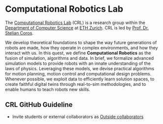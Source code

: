 # Computational Robotics Lab

The [Computational Robotics Lab](http://crl.ethz.ch/) (CRL) is a research group within the [Department of Computer Science](https://inf.ethz.ch/) at [ETH Zurich](https://www.ethz.ch/en.html). CRL is led by [Prof. Dr. Stelian Coros](https://crl.ethz.ch/people/coros/index.html).

We develop theoretical foundations to shape the way future generations of robots are made, how they operate in complex environments, and how they interact with us. In this quest, we define **Computational Robotics** as the fusion of simulation, algorithms and data. In brief, we formalize advanced simulation models to provide robots with an innate understanding of the laws of physics. Leveraging these models, we devise practical algorithms for motion planning, motion control and computational design problems. Whenever possible, we exploit data to efficiently learn solution spaces, to create faithful digital twins through real-to-sim methodologies, and to enable humans to teach robots new skills.

## CRL GitHub Guideline 

- Invite students or external collaborators as [Outside collaborators](https://docs.github.com/en/organizations/managing-user-access-to-your-organizations-repositories/managing-outside-collaborators/adding-outside-collaborators-to-repositories-in-your-organization)

